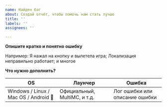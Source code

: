 ```yaml
---
name: Найден баг
about: Создай отчёт, чтобы помочь нам стать лучше
title: ''
labels: ''
assignees: ''

---
```


**Опишите кратко и понятно ошибку**

Например: Я нажал на кнопку и вылетела игра; Локализация неправильно работает; и многое

**Что нужно дополнить?**

OS | Лаунчер | Ошибка
--- | --- | --- |
Windows / Linux / Mac OS / Android 🤨 | Официальный, MultiMC, и т.д. | Лог ошибки или описание ошибки
